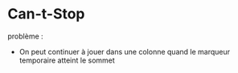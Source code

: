 # Can-t-Stop



problème : 
- On peut continuer à jouer dans une colonne quand le marqueur temporaire atteint le sommet